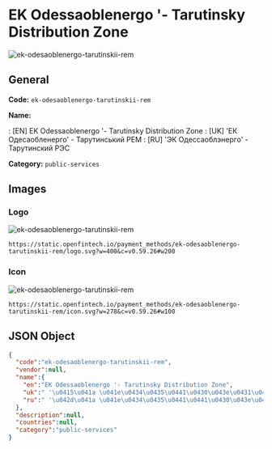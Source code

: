 
# EK Odessaoblenergo '- Tarutinsky Distribution Zone 
![ek-odesaoblenergo-tarutinskii-rem](https://static.openfintech.io/payment_methods/ek-odesaoblenergo-tarutinskii-rem/logo.svg?w=400&c=v0.59.26#w200)  

## General 
**Code:** `ek-odesaoblenergo-tarutinskii-rem` 
 
**Name:** 
 
:	[EN] EK Odessaoblenergo '- Tarutinsky Distribution Zone 
:	[UK]  'ЕК Одесаобленерго' - Тарутинський РЕМ 
:	[RU]  'ЭК Одессаоблэнерго' - Тарутинский РЭС 
 
**Category:** `public-services` 
 

## Images 

### Logo 
![ek-odesaoblenergo-tarutinskii-rem](https://static.openfintech.io/payment_methods/ek-odesaoblenergo-tarutinskii-rem/logo.svg?w=400&c=v0.59.26#w200)  

```
https://static.openfintech.io/payment_methods/ek-odesaoblenergo-tarutinskii-rem/logo.svg?w=400&c=v0.59.26#w200
```  

### Icon 
![ek-odesaoblenergo-tarutinskii-rem](https://static.openfintech.io/payment_methods/ek-odesaoblenergo-tarutinskii-rem/icon.svg?w=278&c=v0.59.26#w100)  

```
https://static.openfintech.io/payment_methods/ek-odesaoblenergo-tarutinskii-rem/icon.svg?w=278&c=v0.59.26#w100
```  

## JSON Object 

```json
{
  "code":"ek-odesaoblenergo-tarutinskii-rem",
  "vendor":null,
  "name":{
    "en":"EK Odessaoblenergo '- Tarutinsky Distribution Zone",
    "uk":" '\u0415\u041a \u041e\u0434\u0435\u0441\u0430\u043e\u0431\u043b\u0435\u043d\u0435\u0440\u0433\u043e' - \u0422\u0430\u0440\u0443\u0442\u0438\u043d\u0441\u044c\u043a\u0438\u0439 \u0420\u0415\u041c",
    "ru":" '\u042d\u041a \u041e\u0434\u0435\u0441\u0441\u0430\u043e\u0431\u043b\u044d\u043d\u0435\u0440\u0433\u043e' - \u0422\u0430\u0440\u0443\u0442\u0438\u043d\u0441\u043a\u0438\u0439 \u0420\u042d\u0421"
  },
  "description":null,
  "countries":null,
  "category":"public-services"
}
```  
